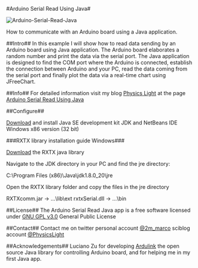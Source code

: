 #Arduino Serial Read Using Java#

![Arduino-Serial-Read-Java](https://dl.dropboxusercontent.com/u/51833595/Arduino_serial_read_Java_GUI.png)

How to communicate with an Arduino board using a Java application.

##Intro##
In this example I will show how to read data sending by an Arduino board using Java application.
The Arduino board elaborates a random number and print the data via the serial port. The Java application is designed to find the COM port where the Arduino is connected, establish the connection between Arduino and your PC, read the data coming from the serial port and finally plot the data via a real-time chart using JFreeChart.

##Info##
For detailed information visit my blog [Physics Light](http://physicslight.wordpress.com/) 
at the page [Arduino Serial Read Using Java](http://physicslight.wordpress.com/2015/01/02/arduino-serial-read-using-java/) 

##Configure##

[Download](http://www.oracle.com/technetwork/java/javase/downloads/jdk-netbeans-jsp-142931.html) and install Java SE development kit JDK and NetBeans IDE Windows x86 version (32 bit)

###RXTX library installation guide Windows###

[Download](http://rxtx.qbang.org/pub/rxtx/rxtx-2.1-7-bins-r2.zip) the RXTX java library

Navigate to the JDK directory in your PC and find the jre directory:

C:\Program Files (x86)\Java\jdk1.8.0_20\jre

Open the RXTX library folder and copy the files in the jre directory

RXTXcomm.jar → …\lib\ext
rxtxSerial.dll → …\bin

##License##
The Arduino Serial Read Java app is a free software licensed under [GNU GPL v3.0](http://www.gnu.org/licenses/gpl-3.0.txt) General Public License 

##Contact##
Contact me on twitter personal account [@2m_marco](https://twitter.com/2m_marco) sciblog account [@PhysicsLight](https://twitter.com/physicslight) 

##Acknowledgements##
Luciano Zu for developing [Ardulink](http://www.ardulink.org/) the open source Java library for controlling Arduino board, and for helping me in my first Java app.
